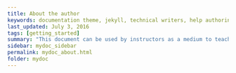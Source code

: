 ```yaml
---
title: About the author
keywords: documentation theme, jekyll, technical writers, help authoring tools, hat replacements
last_updated: July 3, 2016
tags: [getting_started]
summary: "This document can be used by instructors as a medium to teach php and students can use this a means to study php."
sidebar: mydoc_sidebar
permalink: mydoc_about.html
folder: mydoc
---
```

<!-- 
Hi,

My name is Riwaj Chlaise. I am a student, developer, programming instrustor, bogger, and philosophical enthusiast. See my [resume](https://resume.riwajchalise.com.np/) to know more about me.

I use this documentation as a teaching material for basic php class. You can feel free to use this material as your learning guide. 

If you have any queries, constructive criticsms or feedbacks I would love to know them, you can find my email address on the top navigation bar of this website.

Thanks,

Riwaj


{% include links.html %} -->
